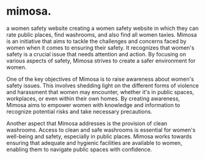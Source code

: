 # mimosa.
a women safety website
creating a women safety website in which they  can rate public places, find washrooms, and also find all women taxies.
Mimosa is an initiative that aims to tackle the challenges and concerns faced by women when it comes to ensuring their safety. It recognizes that women's safety is a crucial issue that needs attention and action. By focusing on various aspects of safety, Mimosa strives to create a safer environment for women.

One of the key objectives of Mimosa is to raise awareness about women's safety issues. This involves shedding light on the different forms of violence and harassment that women may encounter, whether it's in public spaces, workplaces, or even within their own homes. By creating awareness, Mimosa aims to empower women with knowledge and information to recognize potential risks and take necessary precautions.

Another aspect that Mimosa addresses is the provision of clean washrooms. Access to clean and safe washrooms is essential for women's well-being and safety, especially in public places. Mimosa works towards ensuring that adequate and hygienic facilities are available to women, enabling them to navigate public spaces with confidence.
